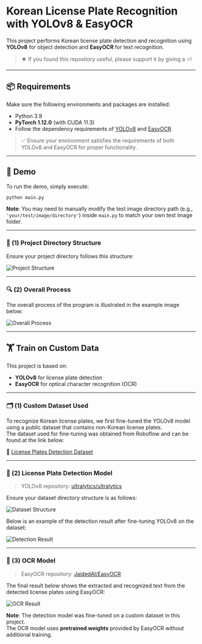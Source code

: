 # Korean License Plate Recognition with YOLOv8 & EasyOCR

This project performs Korean license plate detection and recognition using **YOLOv8** for object detection and **EasyOCR** for text recognition.

> ★ If you found this repository useful, please support it by giving a ⭐!

---

## 📦 Requirements

Make sure the following environments and packages are installed:

- Python 3.9  
- **PyTorch 1.12.0** (with CUDA 11.3)  
- Follow the dependency requirements of [YOLOv8](https://github.com/ultralytics/ultralytics) and [EasyOCR](https://github.com/JaidedAI/EasyOCR)

> ✅ Ensure your environment satisfies the requirements of both YOLOv8 and EasyOCR for proper functionality.

---

## 🧪 Demo

To run the demo, simply execute:

```bash
python main.py
```

**Note**: You may need to manually modify the test image directory path (e.g., `'your/test/image/directory'`) inside `main.py` to match your own test image folder.

---

### 📁 (1) Project Directory Structure

Ensure your project directory follows this structure:

![Project Structure](https://github.com/kimmyju/LicensePlateOcr/assets/104639605/2f242188-302a-43b2-a65e-b94d75847dc2)

---

### 🔍 (2) Overall Process

The overall process of the program is illustrated in the example image below:

![Overall Process](https://github.com/user-attachments/assets/77a0be15-c24d-4b9b-894d-42d086f71c3f)

---

## 🏋️ Train on Custom Data

This project is based on:

- **YOLOv8** for license plate detection  
- **EasyOCR** for optical character recognition (OCR)

---

### 🗂 (1) Custom Dataset Used 

To recognize Korean license plates, we first fine-tuned the YOLOv8 model using a public dataset that contains non-Korean license plates.  
The dataset used for fine-tuning was obtained from Roboflow and can be found at the link below:

🔗 [License Plates Detection Dataset](https://universe.roboflow.com/bright-line-solutions/license-plates-detection-anpr)

---

### 🔧 (2) License Plate Detection Model

> YOLOv8 repository: [ultralytics/ultralytics](https://github.com/ultralytics/ultralytics)

Ensure your dataset directory structure is as follows:

![Dataset Structure](https://github.com/kimmyju/LicensePlateOcr/assets/104639605/a1d1b0c1-74cd-4194-859c-410fc0d12c18)

Below is an example of the detection result after fine-tuning YOLOv8 on the dataset:

![Detection Result](https://github.com/kimmyju/LicensePlateOcr/assets/104639605/02b6fb87-7826-4aee-97b2-b6ed7cfb0cc9)

---

### 🧠 (3) OCR Model

> EasyOCR repository: [JaidedAI/EasyOCR](https://github.com/JaidedAI/EasyOCR)

The final result below shows the extracted and recognized text from the detected license plates using EasyOCR:

![OCR Result](https://github.com/kimmyju/LicensePlateOcr/assets/104639605/3c2809dd-f646-491d-a34e-fb3383195a23)

**Note**: The detection model was fine-tuned on a custom dataset in this project.  
The OCR model uses **pretrained weights** provided by EasyOCR without additional training.
